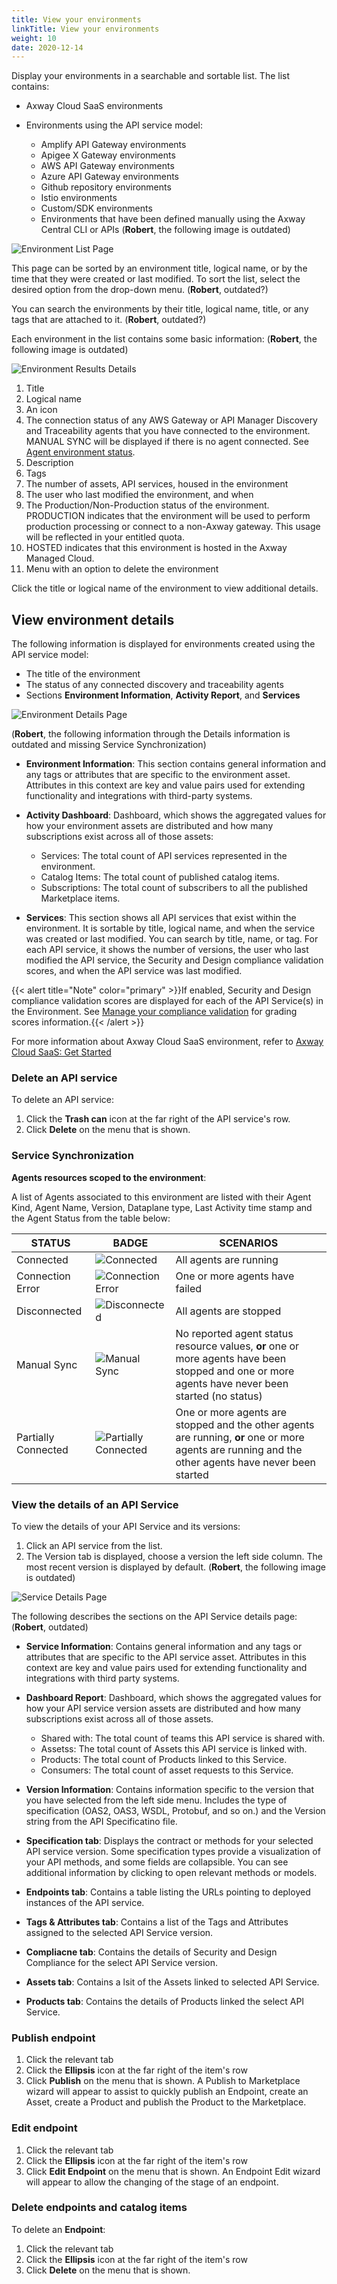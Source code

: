 ```yaml
---
title: View your environments
linkTitle: View your environments
weight: 10
date: 2020-12-14
---
```

Display your environments in a searchable and sortable list. The list contains:

* Axway Cloud SaaS environments
* Environments using the API service model:

    * Amplify API Gateway environments
    * Apigee X Gateway environments
    * AWS API Gateway environments
    * Azure API Gateway environments
    * Github repository environments
    * Istio environments
    * Custom/SDK environments
    * Environments that have been defined manually using the Axway Central CLI or APIs (**Robert**, the following image is outdated)

![Environment List Page](/Images/central/EnvironmentListPage.png)

This page can be sorted by an environment title, logical name, or by the time that they were created or last modified. To sort the list, select the desired option from the drop-down menu. (**Robert**, outdated?)

You can search the environments by their title, logical name, title, or any tags that are attached to it. (**Robert**, outdated?)

Each environment in the list contains some basic information: (**Robert**, the following image is outdated)

![Environment Results Details](/Images/central/env_gw_mgmt/environmentlistresultupdate.png)

1. Title
2. Logical name
3. An icon
4. The connection status of any AWS Gateway or API Manager Discovery and Traceability agents that you have connected to the environment. MANUAL SYNC will be displayed if there is no agent connected. See [Agent environment status](#agent-environment-status).
5. Description
6. Tags
7. The number of assets, API services, housed in the environment
8. The user who last modified the environment, and when
9. The Production/Non-Production status of the environment. PRODUCTION indicates that the environment will be used to perform production processing or connect to a non-Axway gateway. This usage will be reflected in your entitled quota.
10. HOSTED indicates that this environment is hosted in the Axway Managed Cloud.
11. Menu with an option to delete the environment

Click the title or logical name of the environment to view additional details.

## View environment details

The following information is displayed for environments created using the API service model:

* The title of the environment
* The status of any connected discovery and traceability agents
* Sections **Environment Information**, **Activity Report**, and **Services**

![Environment Details Page](/Images/central/env_gw_mgmt/environmentdetailspage2.png)

(**Robert**, the following information through the Details information is outdated and missing Service Synchronization)

* **Environment Information**: This section contains general information and any tags or attributes that are specific to the environment asset. Attributes in this context are key and value pairs used for extending functionality and integrations with third-party systems.
* **Activity Dashboard**: Dashboard, which shows the aggregated values for how your environment assets are distributed and how many subscriptions exist across all of those assets:

    * Services: The total count of API services represented in the environment.
    * Catalog Items: The total count of published catalog items.
    * Subscriptions: The total count of subscribers to all the published Marketplace items.
* **Services**: This section shows all API services that exist within the environment. It is sortable by title, logical name, and when the service was created or last modified. You can search by title, name, or tag. For each API service, it shows the number of versions, the user who last modified the API service, the Security and Design compliance validation scores, and when the API service was last modified.

{{< alert title="Note" color="primary" >}}If enabled, Security and Design compliance validation scores are displayed for each of the API Service(s) in the Environment. See [Manage your compliance validation](/docs/manage_compliance/#default-grading-scores) for grading scores information.{{< /alert >}}

For more information about Axway Cloud SaaS environment, refer to [Axway Cloud SaaS: Get Started](/docs/saas_api_gateway/quickstart/)

### Delete an API service

To delete an API service:

1. Click the **Trash can** icon at the far right of the API service's row.
2. Click **Delete** on the menu that is shown.

### Service Synchronization

**Agents resources scoped to the environment**: 

A list of Agents associated to this environment are listed with their Agent Kind, Agent Name, Version, Dataplane type, Last Activity time stamp and the Agent Status from the table below:

| STATUS              | BADGE                                                                 | SCENARIOS                                                                                                                                           |
| ------------------- | --------------------------------------------------------------------- | ------------------------------------------------------------------------------------------------------------------------------------------------- |
| Connected           | ![Connected](/Images/central/env_gw_mgmt/statusconnected.png)         | All agents are running                                                                                                                              |
| Connection Error    | ![Connection Error](/Images/central/env_gw_mgmt/statuserror.png)      | One or more agents have failed                                                                                                                      |
| Disconnected        | ![Disconnected](/Images/central/env_gw_mgmt/statusdisconnected.png)   | All agents are stopped                                                                                                                              |
| Manual Sync         | ![Manual Sync](/Images/central/env_gw_mgmt/statusmanual.png)          | No reported agent status resource values, **or** one or more agents have been stopped and one or more agents have never been started (no status)  |
| Partially Connected | ![Partially Connected](/Images/central/env_gw_mgmt/statuspartial.png) | One or more agents are stopped and the other agents are running, **or** one or more agents are running and the other agents have never been started |

### View the details of an API Service

To view the details of your API Service and its versions:

1. Click an API service from the list.
2. The Version tab is displayed, choose a version the left side column. The most recent version is displayed by default. (**Robert**, the following image is outdated)

![Service Details Page](/Images/central/ServiceDetailsPage.png)

The following describes the sections on the API Service details page: (**Robert**, outdated)

* **Service Information**: Contains general information and any tags or attributes that are specific to the API service asset. Attributes in this context are key and value pairs used for extending functionality and integrations with third party systems.
* **Dashboard Report**: Dashboard, which shows the aggregated values for how your API service version assets are distributed and how many subscriptions exist across all of those assets.

    * Shared with: The total count of teams this API service is shared with.
    * Assetss: The total count of Assets this API service is linked with.
    * Products: The total count of Products linked to this Service.
    * Consumers: The total count of asset requests to this Service.
* **Version Information**: Contains information specific to the version that you have selected from the left side menu. Includes the type of specification (OAS2, OAS3, WSDL, Protobuf, and so on.) and the Version string from the API Specificatino file.
* **Specification tab**: Displays the contract or methods for your selected API service version. Some specification types provide a visualization of your API methods, and some fields are collapsible. You can see additional information by clicking to open relevant methods or models.
* **Endpoints tab**: Contains a table listing the URLs pointing to deployed instances of the API service.
* **Tags & Attributes tab**: Contains a list of the Tags and Attributes assigned to the selected API Service version.
* **Compliacne tab**: Contains the details of Security and Design Compliance for the select API Service version.
* **Assets tab**: Contains a lsit of the Assets linked to selected API Service.
* **Products tab**: Contains the details of Products linked the select API Service.

### Publish endpoint

1. Click the relevant tab
2. Click the **Ellipsis** icon at the far right of the item's row
3. Click **Publish** on the menu that is shown.  A Publish to Marketplace wizard will appear to assist to quickly publish an Endpoint, create an Asset, create a Product and publish the Product to the Marketplace.

### Edit endpoint

1. Click the relevant tab
2. Click the **Ellipsis** icon at the far right of the item's row
3. Click **Edit Endpoint** on the menu that is shown.  An Endpoint Edit wizard will appear to allow the changing of the stage of an endpoint.

### Delete endpoints and catalog items

To delete an **Endpoint**:

1. Click the relevant tab
2. Click the **Ellipsis** icon at the far right of the item's row
3. Click **Delete** on the menu that is shown.
